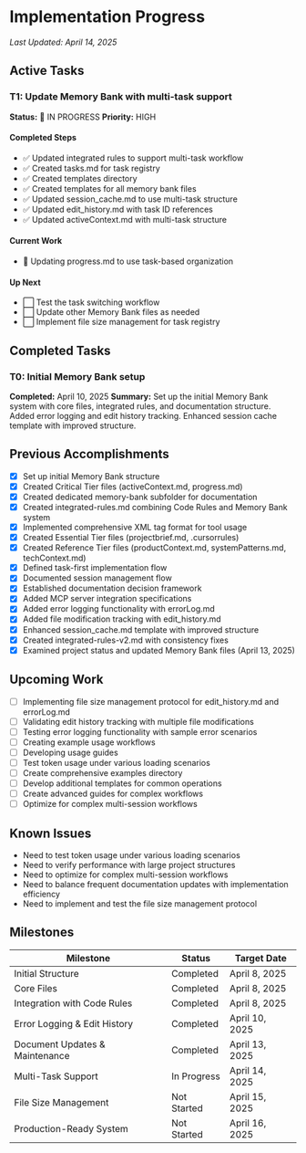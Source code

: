 # Implementation Progress

*Last Updated: April 14, 2025*

## Active Tasks

### T1: Update Memory Bank with multi-task support
**Status:** 🔄 IN PROGRESS
**Priority:** HIGH

#### Completed Steps
- ✅ Updated integrated rules to support multi-task workflow
- ✅ Created tasks.md for task registry
- ✅ Created templates directory
- ✅ Created templates for all memory bank files
- ✅ Updated session_cache.md to use multi-task structure
- ✅ Updated edit_history.md with task ID references
- ✅ Updated activeContext.md with multi-task structure

#### Current Work
- 🔄 Updating progress.md to use task-based organization

#### Up Next
- ⬜ Test the task switching workflow
- ⬜ Update other Memory Bank files as needed
- ⬜ Implement file size management for task registry

## Completed Tasks

### T0: Initial Memory Bank setup
**Completed:** April 10, 2025
**Summary:** Set up the initial Memory Bank system with core files, integrated rules, and documentation structure. Added error logging and edit history tracking. Enhanced session cache template with improved structure.

## Previous Accomplishments
- [x] Set up initial Memory Bank structure
- [x] Created Critical Tier files (activeContext.md, progress.md)
- [x] Created dedicated memory-bank subfolder for documentation
- [x] Created integrated-rules.md combining Code Rules and Memory Bank system
- [x] Implemented comprehensive XML tag format for tool usage
- [x] Created Essential Tier files (projectbrief.md, .cursorrules)
- [x] Created Reference Tier files (productContext.md, systemPatterns.md, techContext.md)
- [x] Defined task-first implementation flow
- [x] Documented session management flow
- [x] Established documentation decision framework
- [x] Added MCP server integration specifications
- [x] Added error logging functionality with errorLog.md
- [x] Added file modification tracking with edit_history.md
- [x] Enhanced session_cache.md template with improved structure
- [x] Created integrated-rules-v2.md with consistency fixes
- [x] Examined project status and updated Memory Bank files (April 13, 2025)

## Upcoming Work
- [ ] Implementing file size management protocol for edit_history.md and errorLog.md
- [ ] Validating edit history tracking with multiple file modifications
- [ ] Testing error logging functionality with sample error scenarios
- [ ] Creating example usage workflows
- [ ] Developing usage guides
- [ ] Test token usage under various loading scenarios
- [ ] Create comprehensive examples directory
- [ ] Develop additional templates for common operations
- [ ] Create advanced guides for complex workflows
- [ ] Optimize for complex multi-session workflows

## Known Issues
- Need to test token usage under various loading scenarios
- Need to verify performance with large project structures
- Need to optimize for complex multi-session workflows
- Need to balance frequent documentation updates with implementation efficiency
- Need to implement and test the file size management protocol

## Milestones
| Milestone | Status | Target Date |
|-----------|--------|-------------|
| Initial Structure | Completed | April 8, 2025 |
| Core Files | Completed | April 8, 2025 |
| Integration with Code Rules | Completed | April 8, 2025 |
| Error Logging & Edit History | Completed | April 10, 2025 |
| Document Updates & Maintenance | Completed | April 13, 2025 |
| Multi-Task Support | In Progress | April 14, 2025 |
| File Size Management | Not Started | April 15, 2025 |
| Production-Ready System | Not Started | April 16, 2025 |
